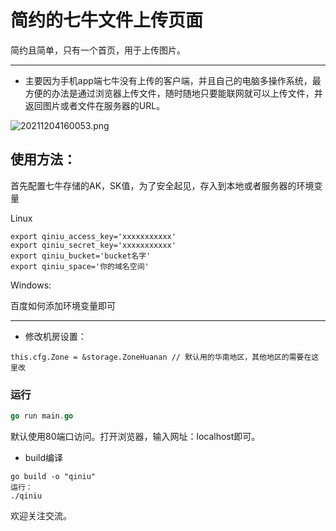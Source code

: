 # 简约的七牛文件上传页面

简约且简单，只有一个首页，用于上传图片。

----

* 主要因为手机app端七牛没有上传的客户端，并且自己的电脑多操作系统，最方便的办法是通过浏览器上传文件，随时随地只要能联网就可以上传文件，并返回图片或者文件在服务器的URL。





![20211204160053.png](https://s2.loli.net/2021/12/04/rsiKQg49je8yEM2.png)



## 使用方法：

首先配置七牛存储的AK，SK值，为了安全起见，存入到本地或者服务器的环境变量

Linux

```
export qiniu_access_key='xxxxxxxxxxx'
export qiniu_secret_key='xxxxxxxxxxx'
export qiniu_bucket='bucket名字'
export qiniu_space='你的域名空间'
```

Windows:

百度如何添加环境变量即可

----
* 修改机房设置：
```bigquery
this.cfg.Zone = &storage.ZoneHuanan // 默认用的华南地区，其他地区的需要在这里改
```
### 运行

```go
go run main.go
```

默认使用80端口访问。打开浏览器，输入网址：localhost即可。

* build编译
```bigquery
go build -o "qiniu"
运行：
./qiniu
```
欢迎关注交流。



